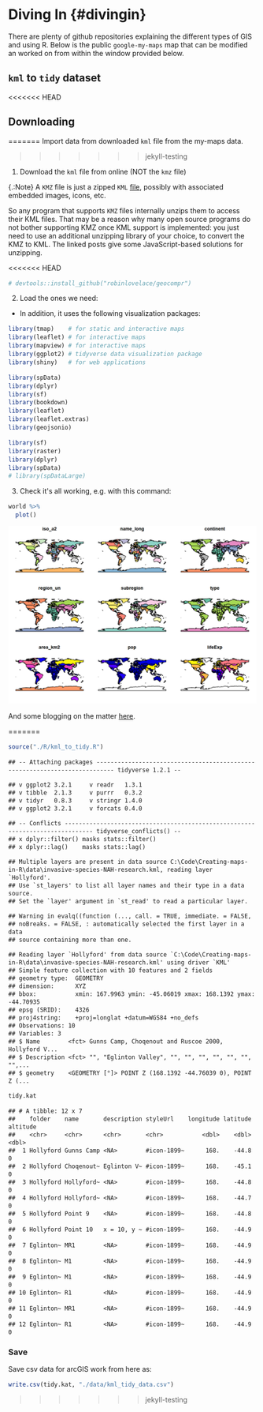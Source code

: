 # Diving In {#divingin}



There are plenty of github repositories explaining the different types of GIS and using R. Below is the public `google-my-maps` map that can be modified an worked on from within the window provided below.

## `kml` to `tidy` dataset

<<<<<<< HEAD
## Downloading
=======
Import data from downloaded `kml` file from the my-maps data.
>>>>>>> jekyll-testing

1. Download the `kml` file from online (NOT the `kmz` file)

{.:Note} A `KMZ` file is just a zipped `KML` [file](https://en.wikipedia.org/wiki/Keyhole_Markup_Language), possibly with associated embedded images, icons, etc. 

So any program that supports `KMZ` files internally unzips them to access their KML files. That may be a reason why many open source programs do not bother supporting KMZ once KML support is implemented: you just need to use an additional unzipping library of your choice, to convert the KMZ to KML. The linked posts give some JavaScript-based solutions for unzipping.

<<<<<<< HEAD
```r
# devtools::install_github("robinlovelace/geocompr")
```

2. Load the ones we need:

- In addition, it uses the following visualization packages:


```r
library(tmap)    # for static and interactive maps
library(leaflet) # for interactive maps
library(mapview) # for interactive maps
library(ggplot2) # tidyverse data visualization package
library(shiny)   # for web applications
```


```r
library(spData)
library(dplyr)
library(sf)
library(bookdown)
library(leaflet)
library(leaflet.extras)
library(geojsonio)
```


```r
library(sf)
library(raster)
library(dplyr)
library(spData)
# library(spDataLarge)
```

3. Check it's all working, e.g. with this command:


```r
world %>%  
  plot()
```

<img src="02-Diving-In_files/figure-html/unnamed-chunk-3-1.png" width="672" />

And some blogging on the matter [here](http://zevross.com/blog/2014/09/30/use-the-amazing-d3-library-to-animate-a-path-on-a-leaflet-map/).

=======

```r
source("./R/kml_to_tidy.R")
```

```
## -- Attaching packages --------------------------------------------------------------------------- tidyverse 1.2.1 --
```

```
## v ggplot2 3.2.1     v readr   1.3.1
## v tibble  2.1.3     v purrr   0.3.2
## v tidyr   0.8.3     v stringr 1.4.0
## v ggplot2 3.2.1     v forcats 0.4.0
```

```
## -- Conflicts ------------------------------------------------------------------------------ tidyverse_conflicts() --
## x dplyr::filter() masks stats::filter()
## x dplyr::lag()    masks stats::lag()
```

```
## Multiple layers are present in data source C:\Code\Creating-maps-in-R\data\invasive-species-NAH-research.kml, reading layer `Hollyford'.
## Use `st_layers' to list all layer names and their type in a data source.
## Set the `layer' argument in `st_read' to read a particular layer.
```

```
## Warning in evalq((function (..., call. = TRUE, immediate. = FALSE,
## noBreaks. = FALSE, : automatically selected the first layer in a data
## source containing more than one.
```

```
## Reading layer `Hollyford' from data source `C:\Code\Creating-maps-in-R\data\invasive-species-NAH-research.kml' using driver `KML'
## Simple feature collection with 10 features and 2 fields
## geometry type:  GEOMETRY
## dimension:      XYZ
## bbox:           xmin: 167.9963 ymin: -45.06019 xmax: 168.1392 ymax: -44.70935
## epsg (SRID):    4326
## proj4string:    +proj=longlat +datum=WGS84 +no_defs
## Observations: 10
## Variables: 3
## $ Name        <fct> Gunns Camp, Choqenout and Ruscoe 2000, Hollyford V...
## $ Description <fct> "", "Eglinton Valley", "", "", "", "", "", "", "",...
## $ geometry    <GEOMETRY [°]> POINT Z (168.1392 -44.76039 0), POINT Z (...
```

```r
tidy.kat
```

```
## # A tibble: 12 x 7
##    folder    name       description styleUrl    longitude latitude altitude
##    <chr>     <chr>      <chr>       <chr>           <dbl>    <dbl>    <dbl>
##  1 Hollyford Gunns Camp <NA>        #icon-1899~      168.    -44.8        0
##  2 Hollyford Choqenout~ Eglinton V~ #icon-1899~      168.    -45.1        0
##  3 Hollyford Hollyford~ <NA>        #icon-1899~      168.    -44.8        0
##  4 Hollyford Hollyford~ <NA>        #icon-1899~      168.    -44.7        0
##  5 Hollyford Point 9    <NA>        #icon-1899~      168.    -44.8        0
##  6 Hollyford Point 10   x = 10, y ~ #icon-1899~      168.    -44.9        0
##  7 Eglinton~ MR1        <NA>        #icon-1899~      168.    -44.9        0
##  8 Eglinton~ M1         <NA>        #icon-1899~      168.    -44.9        0
##  9 Eglinton~ M1         <NA>        #icon-1899~      168.    -44.9        0
## 10 Eglinton~ R1         <NA>        #icon-1899~      168.    -44.9        0
## 11 Eglinton~ MR1        <NA>        #icon-1899~      168.    -44.9        0
## 12 Eglinton~ R1         <NA>        #icon-1899~      168.    -44.9        0
```

### Save

Save csv data for arcGIS work from here as:


```r
write.csv(tidy.kat, "./data/kml_tidy_data.csv")
```
>>>>>>> jekyll-testing


